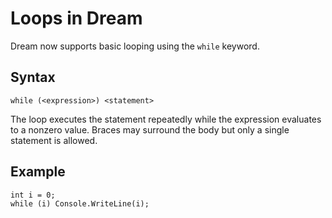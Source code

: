 Loops in Dream
===============

Dream now supports basic looping using the `while` keyword.

Syntax
------

```
while (<expression>) <statement>
```

The loop executes the statement repeatedly while the expression evaluates to a nonzero value. Braces may surround the body but only a single statement is allowed.

Example
-------

```
int i = 0;
while (i) Console.WriteLine(i);
```


